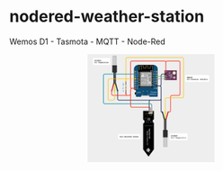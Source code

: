 # nodered-weather-station
Wemos D1 - Tasmota - MQTT - Node-Red


<p align="center">
  <img src="screenshots/wemosd1/WeatherStationCircuit.jpg" width="45%">
</p>
